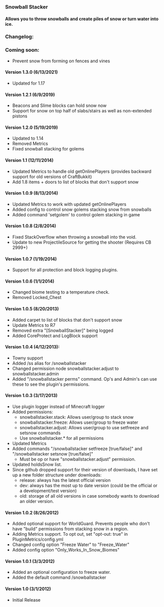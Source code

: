 ### Snowball Stacker
#### Allows you to throw snowballs and create piles of snow or turn water into ice.

### Changelog:

### Coming soon:
* Prevent snow from forming on fences and vines

#### Version 1.3.0 (6/13/2021)
* Updated for 1.17

#### Version 1.2.1 (6/9/2019)
* Beacons and Slime blocks can hold snow now
* Support for snow on top half of slabs/stairs as well as non-extended pistons

#### Version 1.2.0 (5/19/2019)
* Updated to 1.14
* Removed Metrics
* Fixed snowball stacking for golems

#### Version 1.1 (12/11/2014)
* Updated Metrics to handle old getOnlinePlayers (provides backward support for old versions of CraftBukkit)
* Add 1.8 items + doors to list of blocks that don't support snow

#### Version 1.0.9 (8/13/2014)
* Updated Metrics to work with updated getOnlinePlayers
* Added config to control snow golems stacking snow from snowballs
* Added command 'setgolem' to control golem stacking in game

#### Version 1.0.8 (2/8/2014)
* Fixed StackOverflow when throwing a snowball into the void.
* Update to new ProjectileSource for getting the shooter (Requires CB 2999+)

#### Version 1.0.7 (1/19/2014)
* Support for all protection and block logging plugins.

#### Version 1.0.6 (1/1/2014)
* Changed biome testing to a temperature check.
* Removed Locked_Chest

#### Version 1.0.5 (8/20/2013)
* Added carpet to list of blocks that don't support snow
* Update Metrics to R7
* Removed extra "[SnowballStacker]" being logged
* Added CoreProtect and LogBlock support

#### Version 1.0.4 (4/12/2013):
* Towny support
* Added /ss alias for /snowballstacker
* Changed permission node snowballstacker.adjust to snowballstacker.admin
* Added "/snowballstacker perms" command. Op's and Admin's can use these to see the plugin's permissions.

#### Version 1.0.3 (3/17/2013)
* Use plugin logger instead of Minecraft logger
* Added permissions:
    * snowballstacker.stack: Allows user/group to stack snow
    * snowballstacker.freeze: Allows user/group to freeze water
    * snowballstacker.adjust: Allows user/group to use setfreeze and setsnow commands
    * Use snowballstacker.* for all permissions
* Updated Metrics
* Added commands "/snowballstacker setfreeze [true/false]" and "/snowballstacker setsnow [true/false]"
    * Must be op or have "snowballstacker.adjust" permission.
* Updated holdsSnow list.
* Since github dropped support for their version of downloads, I have set up a new folder structure under downloads:
    * release: always has the latest official version
    * dev: always has the most up to date version (could be the official or a development/test version)
    * old: storage of all old versions in case somebody wants to download an older version.

#### Version 1.0.2 (8/26/2012)
* Added optional support for WorldGuard. Prevents people who don't have "build" permissions from stacking snow in a region.
* Adding Metrics support. To opt out, set "opt-out: true" in PluginMetrics/config.yml
* Changed config option "Freeze Water" to "Freeze_Water"
* Added config option "Only_Works_In_Snow_Biomes"

#### Version 1.0.1 (3/3/2012)
* Added an optional configuration to freeze water. 
* Added the default command /snowballstacker

#### Version 1.0 (3/1/2012)
* Initial Release